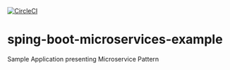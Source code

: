 [![CircleCI](https://circleci.com/gh/bernicion/sping-boot-microservices-example/tree/main.svg?style=svg)](https://circleci.com/gh/bernicion/sping-boot-microservices-example/tree/main)

# sping-boot-microservices-example
Sample Application presenting Microservice Pattern
